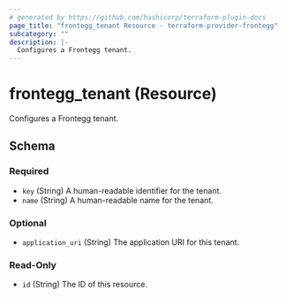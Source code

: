 ```yaml
---
# generated by https://github.com/hashicorp/terraform-plugin-docs
page_title: "frontegg_tenant Resource - terraform-provider-frontegg"
subcategory: ""
description: |-
  Configures a Frontegg tenant.
---
```


# frontegg_tenant (Resource)

Configures a Frontegg tenant.



<!-- schema generated by tfplugindocs -->
## Schema

### Required

- `key` (String) A human-readable identifier for the tenant.
- `name` (String) A human-readable name for the tenant.

### Optional

- `application_uri` (String) The application URI for this tenant.

### Read-Only

- `id` (String) The ID of this resource.


